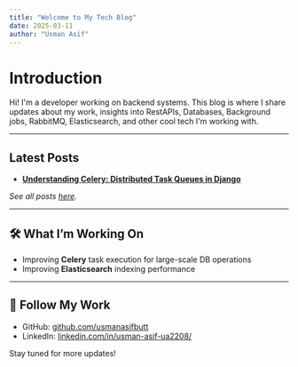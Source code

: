 ```yaml
---
title: "Welcome to My Tech Blog"
date: 2025-03-11
author: "Usman Asif"
---
```


# Introduction

Hi! I'm a developer working on backend systems. This blog is where I share updates about my work, insights into RestAPIs, Databases, Background jobs, RabbitMQ, Elasticsearch, and other cool tech I'm working with.

---

## Latest Posts  
- **[Understanding Celery: Distributed Task Queues in Django](https://usmanasifbutt.github.io/github-blog/2025/03/11/celery-overview.html)**

*See all posts [here](#).*

---

## 🛠 What I’m Working On  
- Improving **Celery** task execution for large-scale DB operations
- Improving **Elasticsearch** indexing performance  

---

## 🔗 Follow My Work  
- GitHub: [github.com/usmanasifbutt](#)  
- LinkedIn: [linkedin.com/in/usman-asif-ua2208/](#)  

Stay tuned for more updates!

